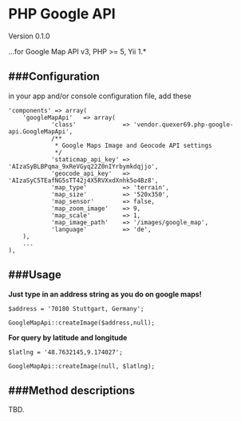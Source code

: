 PHP Google API
===

Version 0.1.0

...for Google Map API v3, PHP >= 5, Yii 1.*

###Configuration
---
in your app and/or console configuration file, add these

    'components' => array(
    	'googleMapApi'   => array(
    			'class'             => 'vendor.quexer69.php-google-api.GoogleMapApi',
                /**
                 * Google Maps Image and Geocode API settings
                 */
                'staticmap_api_key' => 'AIzaSyBLBPqma_9xReVGyq22Z0nIYrbymkdqjjo',
                'geocode_api_key'   => 'AIzaSyC5TEafNG5sTT42j4X5RVXxdXnhk5o4Bz8',
                'map_type'          => 'terrain',
                'map_size'          => '520x350',
                'map_sensor'        => false,
                'map_zoom_image'    => 9,
                'map_scale'         => 1,
                'map_image_path'    => '/images/google_map',
                'language'          => 'de',
    	),
		...
	),


###Usage
---

**Just type in an address string as you do on google maps!**

    $address = '70180 Stuttgart, Germany';

    GoogleMapApi::createImage($address,null);

**For query by latitude and longitude**

    $latlng = '48.7632145,9.174027';

    GoogleMapApi::createImage(null, $latlng);


###Method descriptions
---

TBD.
